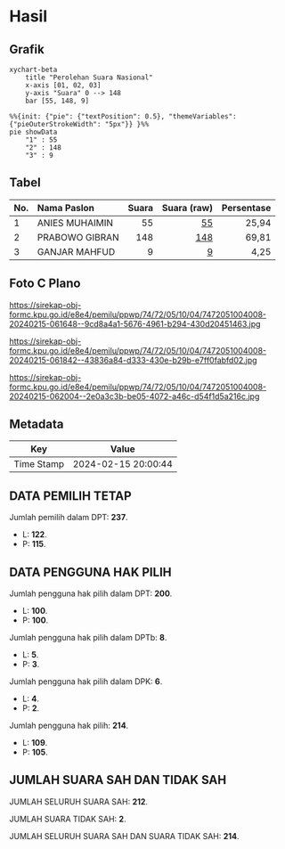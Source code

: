 # Hasil

## Grafik

```mermaid
xychart-beta
    title "Perolehan Suara Nasional"
    x-axis [01, 02, 03]
    y-axis "Suara" 0 --> 148
    bar [55, 148, 9]
```

```mermaid
%%{init: {"pie": {"textPosition": 0.5}, "themeVariables": {"pieOuterStrokeWidth": "5px"}} }%%
pie showData
    "1" : 55
    "2" : 148
    "3" : 9
```

## Tabel

| No. | Nama Paslon    | Suara | Suara (raw) | Persentase |
|:--- |:-------------- | -----:| -----------:| ----------:|
| 1   | ANIES MUHAIMIN | 55    | [55][p-1]   | 25,94      |
| 2   | PRABOWO GIBRAN | 148   | [148][p-2]  | 69,81      |
| 3   | GANJAR MAHFUD  | 9     | [9][p-3]    | 4,25       |


[p-1]: https://github.com/gigit-pemilu/pemilu-2024/blob/main/pilpres/hitung-suara/sub/74-sulawesi-tenggara/sub/72-kota-bau-bau/sub/05-kokalukuna/sub/1004-waruruma/sub/008-tps/sub/paslon-1.txt
[p-2]: https://github.com/gigit-pemilu/pemilu-2024/blob/main/pilpres/hitung-suara/sub/74-sulawesi-tenggara/sub/72-kota-bau-bau/sub/05-kokalukuna/sub/1004-waruruma/sub/008-tps/sub/paslon-2.txt
[p-3]: https://github.com/gigit-pemilu/pemilu-2024/blob/main/pilpres/hitung-suara/sub/74-sulawesi-tenggara/sub/72-kota-bau-bau/sub/05-kokalukuna/sub/1004-waruruma/sub/008-tps/sub/paslon-3.txt

## Foto C Plano

https://sirekap-obj-formc.kpu.go.id/e8e4/pemilu/ppwp/74/72/05/10/04/7472051004008-20240215-061648--9cd8a4a1-5676-4961-b294-430d20451463.jpg

https://sirekap-obj-formc.kpu.go.id/e8e4/pemilu/ppwp/74/72/05/10/04/7472051004008-20240215-061842--43836a84-d333-430e-b29b-e7ff0fabfd02.jpg

https://sirekap-obj-formc.kpu.go.id/e8e4/pemilu/ppwp/74/72/05/10/04/7472051004008-20240215-062004--2e0a3c3b-be05-4072-a46c-d54f1d5a216c.jpg


## Metadata

| Key        | Value               |
| ---------- | ------------------- |
| Time Stamp | 2024-02-15 20:00:44 |


## DATA PEMILIH TETAP

Jumlah pemilih dalam DPT: **237**.
 * L: **122**.
 * P: **115**.

## DATA PENGGUNA HAK PILIH

Jumlah pengguna hak pilih dalam DPT: **200**.
 * L: **100**.
 * P: **100**.

Jumlah pengguna hak pilih dalam DPTb: **8**.
 * L: **5**.
 * P: **3**.

Jumlah pengguna hak pilih dalam DPK: **6**.
 * L: **4**.
 * P: **2**.

Jumlah pengguna hak pilih: **214**.
 * L: **109**.
 * P: **105**.

## JUMLAH SUARA SAH DAN TIDAK SAH

JUMLAH SELURUH SUARA SAH: **212**.

JUMLAH SUARA TIDAK SAH: **2**.

JUMLAH SELURUH SUARA SAH DAN SUARA TIDAK SAH: **214**.


